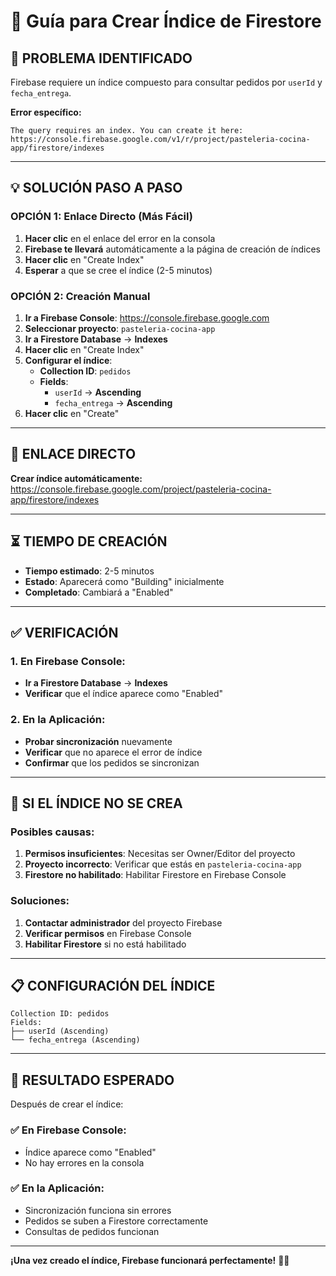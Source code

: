 # 🔧 Guía para Crear Índice de Firestore

## 🚨 **PROBLEMA IDENTIFICADO**

Firebase requiere un índice compuesto para consultar pedidos por `userId` y `fecha_entrega`.

**Error específico:**
```
The query requires an index. You can create it here: 
https://console.firebase.google.com/v1/r/project/pasteleria-cocina-app/firestore/indexes
```

---

## 💡 **SOLUCIÓN PASO A PASO**

### **OPCIÓN 1: Enlace Directo (Más Fácil)**
1. **Hacer clic** en el enlace del error en la consola
2. **Firebase te llevará** automáticamente a la página de creación de índices
3. **Hacer clic** en "Create Index"
4. **Esperar** a que se cree el índice (2-5 minutos)

### **OPCIÓN 2: Creación Manual**
1. **Ir a Firebase Console**: https://console.firebase.google.com
2. **Seleccionar proyecto**: `pasteleria-cocina-app`
3. **Ir a Firestore Database** → **Indexes**
4. **Hacer clic** en "Create Index"
5. **Configurar el índice**:
   - **Collection ID**: `pedidos`
   - **Fields**:
     - `userId` → **Ascending**
     - `fecha_entrega` → **Ascending**
6. **Hacer clic** en "Create"

---

## 🔗 **ENLACE DIRECTO**

**Crear índice automáticamente:**
https://console.firebase.google.com/project/pasteleria-cocina-app/firestore/indexes

---

## ⏳ **TIEMPO DE CREACIÓN**

- **Tiempo estimado**: 2-5 minutos
- **Estado**: Aparecerá como "Building" inicialmente
- **Completado**: Cambiará a "Enabled"

---

## ✅ **VERIFICACIÓN**

### **1. En Firebase Console:**
- **Ir a Firestore Database** → **Indexes**
- **Verificar** que el índice aparece como "Enabled"

### **2. En la Aplicación:**
- **Probar sincronización** nuevamente
- **Verificar** que no aparece el error de índice
- **Confirmar** que los pedidos se sincronizan

---

## 🚨 **SI EL ÍNDICE NO SE CREA**

### **Posibles causas:**
1. **Permisos insuficientes**: Necesitas ser Owner/Editor del proyecto
2. **Proyecto incorrecto**: Verificar que estás en `pasteleria-cocina-app`
3. **Firestore no habilitado**: Habilitar Firestore en Firebase Console

### **Soluciones:**
1. **Contactar administrador** del proyecto Firebase
2. **Verificar permisos** en Firebase Console
3. **Habilitar Firestore** si no está habilitado

---

## 📋 **CONFIGURACIÓN DEL ÍNDICE**

```
Collection ID: pedidos
Fields:
├── userId (Ascending)
└── fecha_entrega (Ascending)
```

---

## 🎯 **RESULTADO ESPERADO**

Después de crear el índice:

### **✅ En Firebase Console:**
- Índice aparece como "Enabled"
- No hay errores en la consola

### **✅ En la Aplicación:**
- Sincronización funciona sin errores
- Pedidos se suben a Firestore correctamente
- Consultas de pedidos funcionan

---

**¡Una vez creado el índice, Firebase funcionará perfectamente!** 🚀✨
